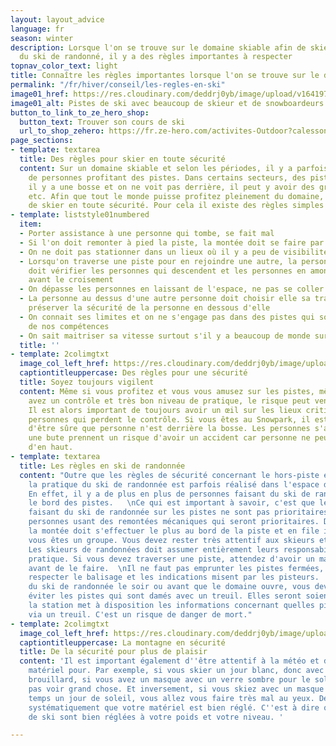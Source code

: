 ```yaml
---
layout: layout_advice
language: fr
season: winter
description: Lorsque l'on se trouve sur le domaine skiable afin de skier ou de faire
  du ski de randonné, il y a des règles importantes à respecter
topnav_color_text: light
title: Connaître les règles importantes lorsque l'on se trouve sur le domaine skiable
permalink: "/fr/hiver/conseil/les-regles-en-ski"
image01_href: https://res.cloudinary.com/deddrj0yb/image/upload/v1641974261/website/Conseil%20/les-anderson-R3tHkgwYaic-unsplash_n0zcsn.jpg
image01_alt: Pistes de ski avec beaucoup de skieur et de snowboardeurs en groupe
button_to_link_to_ze_hero_shop:
  button_text: Trouver son cours de ski
  url_to_shop_zehero: https://fr.ze-hero.com/activites-Outdoor?calessonstype=all&catypegenderlistsummer=all&calessonsactivitytype=Ski&start-date=
page_sections:
- template: textarea
  title: Des règles pour skier en toute sécurité
  content: Sur un domaine skiable et selon les périodes, il y a parfois énormément
    de personnes profitant des pistes. Dans certains secteurs, des pistes se croisent,
    il y a une bosse et on ne voit pas derrière, il peut y avoir des groupes d'enfants
    etc. Afin que tout le monde puisse profitez pleinement du domaine, il est important
    de skier en toute sécurité. Pour cela il existe des règles simples et importantes.
- template: liststyle01numbered
  item:
  - Porter assistance à une personne qui tombe, se fait mal
  - Si l'on doit remonter à pied la piste, la montée doit se faire par les cotés
  - On ne doit pas stationner dans un lieux où il y a peu de visibilité
  - Lorsqu'on traverse une piste pour en rejoindre une autre, la personne en aval
    doit vérifier les personnes qui descendent et les personnes en amont doit ralentir
    avant le croisement
  - On dépasse les personnes en laissant de l'espace, ne pas se coller pour doubler
  - La personne au dessus d'une autre personne doit choisir elle sa trajectoire et
    préserver la sécurité de la personne en dessous d'elle
  - On connait ses limites et on ne s'engage pas dans des pistes qui sont au dessus
    de nos compétences
  - On sait maitriser sa vitesse surtout s'il y a beaucoup de monde sur les pistes
  title: ''
- template: 2colimgtxt
  image_col_left_href: https://res.cloudinary.com/deddrj0yb/image/upload/v1641974260/website/Conseil%20/kajetan-sumila-NAiuFZG0SOY-unsplash_devxpb.jpg
  captiontitleuppercase: Des règles pour une sécurité
  title: Soyez toujours vigilent
  content: Même si vous profitez et vous vous amusez sur les pistes, même si vous
    avez un contrôle et très bon niveau de pratique, le risque peut venir des autres.
    Il est alors important de toujours avoir un œil sur les lieux critiques, sur les
    personnes qui perdent le contrôle. Si vous êtes au Snowpark, il est important
    d'être sûre que personne n'est derrière la bosse. Les personnes s'asseyant derrière
    une bute prennent un risque d'avoir un accident car personne ne peut les voir
    d'en haut.
- template: textarea
  title: Les règles en ski de randonnée
  content: "Outre que les règles de sécurité concernant le hors-piste et la météo,
    la pratique du ski de randonnée est parfois réalisé dans l'espace du domaine skiable.
    En effet, il y a de plus en plus de personnes faisant du ski de randonnée sur
    le bord des pistes.   \nCe qui est important à savoir, c'est que les personnes
    faisant du ski de randonnée sur les pistes ne sont pas prioritaires. Ce sont les
    personnes usant des remontées mécaniques qui seront prioritaires. De ce fait,
    la montée doit s'effectuer le plus au bord de la piste et en file indienne si
    vous êtes un groupe. Vous devez rester très attentif aux skieurs et snowbordeurs.
    Les skieurs de randonnées doit assumer entièrement leurs responsabilité dans cette
    pratique. Si vous devez traverser une piste, attendez d'avoir un maximum de visibilité
    avant de le faire.  \nIl ne faut pas emprunter les pistes fermées, vous devez
    respecter le balisage et les indications misent par les pisteurs.  \nSi vous réaliser
    du ski de randonnée le soir ou avant que le domaine ouvre, vous devez impérativement
    éviter les pistes qui sont damés avec un treuil. Elles seront soient fermés soit
    la station met à disposition les informations concernant quelles pistes sont damés
    via un treuil. C'est un risque de danger de mort."
- template: 2colimgtxt
  image_col_left_href: https://res.cloudinary.com/deddrj0yb/image/upload/v1641974261/website/Conseil%20/bradley-king-3m6vbzY69s4-unsplash_jjtr1b.jpg
  captiontitleuppercase: La montagne en sécurité
  title: De la sécurité pour plus de plaisir
  content: 'Il est important également d''être attentif à la météo et d''adapter son
    matériel pour. Par exemple, si vous skier un jour blanc, donc avec beaucoup de
    brouillard, si vous avez un masque avec un verre sombre pour le soleil, vous n''allez
    pas voir grand chose. Et inversement, si vous skiez avec un masque de mauvais
    temps un jour de soleil, vous allez vous faire très mal au yeux. De plus, vérifie
    systématiquement que votre matériel est bien réglé. C''est à dire que vos fixations
    de ski sont bien réglées à votre poids et votre niveau. '

---
```

